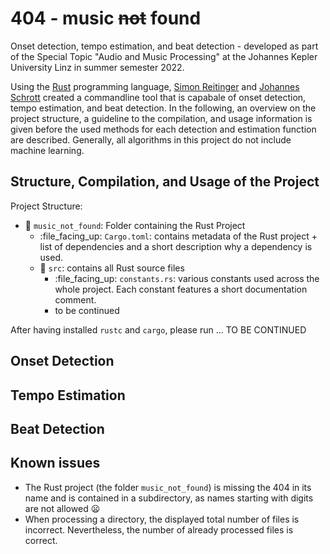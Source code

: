 # 404 - music ~~not~~ found

Onset detection, tempo estimation, and beat detection - developed as part of the Special Topic "Audio and Music
Processing"
at the Johannes Kepler University Linz in summer semester 2022.

Using the [Rust](https://www.rust-lang.org/) programming language, [Simon Reitinger](https://github.com/Simre1)
and [Johannes Schrott](https://github.com/johannesschrott) created a commandline tool that is capabale of onset
detection, tempo estimation, and beat detection.
In the following, an overview on the project structure, a guideline to the compilation, and usage information is given
before the used methods for each detection and estimation function are described. Generally, all algorithms in this
project
do not include machine learning.

## Structure, Compilation, and Usage of the Project

Project Structure:

* :file_folder: `music_not_found`: Folder containing the Rust Project
    * :file_facing_up: `Cargo.toml`: contains metadata of the Rust project + list of dependencies and a short
      description
      why a dependency is used.
    * :file_folder: `src`: contains all Rust source files
        * :file_facing_up: `constants.rs`: various constants used across the whole project. Each constant features a
          short documentation comment.
        * to be continued

After having installed `rustc` and `cargo`, please run ... TO BE CONTINUED

## Onset Detection

## Tempo Estimation

## Beat Detection

## Known issues

* The Rust project (the folder `music_not_found`) is missing the 404 in its name and is contained in a subdirectory, as
  names starting with digits are
  not allowed :frowning:
* When processing a directory, the displayed total number of files is incorrect. Nevertheless, the number of already
  processed files is correct.
